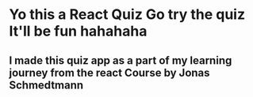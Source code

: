 # Yo this a React Quiz Go try the quiz It'll be fun hahahaha

## I made this quiz app as a part of my learning journey from the react Course by Jonas Schmedtmann